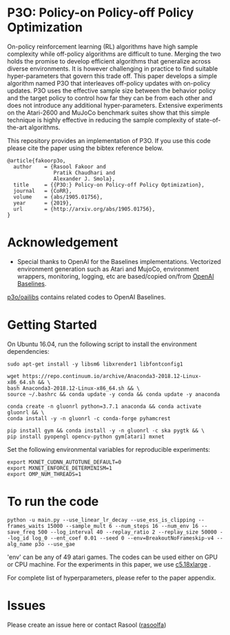 P3O: Policy-on Policy-off Policy Optimization
=============================================

On-policy reinforcement learning (RL) algorithms have high sample complexity while off-policy algorithms are difficult to tune. Merging the two holds the promise to develop efficient algorithms that generalize across diverse environments. It is however challenging in practice to find suitable hyper-parameters that govern this trade off. This paper develops a simple algorithm named P3O that interleaves off-policy updates with on-policy updates. P3O uses the effective sample size between the behavior policy and the target policy to control how far they can be from each other and does not introduce any additional hyper-parameters. Extensive experiments on the Atari-2600 and MuJoCo benchmark suites show that this simple technique is highly effective in reducing the sample complexity of state-of-the-art algorithms.


This repository provides an implementation of P3O. If you use this code please cite the paper using the bibtex reference below.

```
@article{fakoorp3o,
  author    = {Rasool Fakoor and
               Pratik Chaudhari and
               Alexander J. Smola},
  title     = {{P3O:} Policy-on Policy-off Policy Optimization},
  journal   = {CoRR},
  volume    = {abs/1905.01756},
  year      = {2019},
  url       = {http://arxiv.org/abs/1905.01756},
}

```
# Acknowledgement 

- Special thanks to OpenAI for the Baselines implementations. Vectorized environment generation such as Atari and MujoCo, environment wrappers, monitoring, logging, etc are based/copied on/from [OpenAI Baselines](https://github.com/openai/baselines). 

[p3o/oailibs](https://github.com/zhanghang1989/p3o/tree/master/oailibs) contains related codes to OpenAI Baselines.


# Getting Started

On Ubuntu 16.04, run the following script to install the environment dependencies:

```
sudo apt-get install -y libsm6 libxrender1 libfontconfig1

wget https://repo.continuum.io/archive/Anaconda3-2018.12-Linux-x86_64.sh && \ 
bash Anaconda3-2018.12-Linux-x86_64.sh && \
source ~/.bashrc && conda update -y conda && conda update -y anaconda

conda create -n gluonrl python=3.7.1 anaconda && conda activate gluonrl && \
conda install -y -n gluonrl -c conda-forge pyhamcrest

pip install gym && conda install -y -n gluonrl -c ska pygtk && \
pip install pyopengl opencv-python gym[atari] mxnet
```

Set the following environmental variables for reproducible experiments:

```
export MXNET_CUDNN_AUTOTUNE_DEFAULT=0
export MXNET_ENFORCE_DETERMINISM=1
export OMP_NUM_THREADS=1
```

# To run the code

```
python -u main.py --use_linear_lr_decay --use_ess_is_clipping --frames_waits 15000 --sample_mult 6 --num_steps 16 --num_env 16 --save_freq 500 --log_interval 40 --replay_ratio 2 --replay_size 50000 --log_id log_0 --ent_coef 0.01 --seed 0 --env=BreakoutNoFrameskip-v4 --alg_name p3o --use_gae 
```

'env' can be any of 49 atari games. The codes can be used either on GPU or CPU machine. For the experiments in this paper, we use [c5.18xlarge](https://aws.amazon.com/ec2/instance-types/c5/) .

For complete list of hyperparameters, please refer to the paper appendix. 

# Issues

Please create an issue here or contact Rasool ([rasoolfa](https://github.com/rasoolfa))
